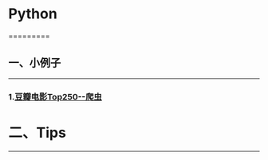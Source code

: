 # Python
=========
##  一、小例子<br>
----------------
###    1.[豆瓣电影Top250--爬虫](https://github.com/Sun0379/Python/blob/master/Douban_Top250.py)<br>
#  二、Tips<br>
------------
